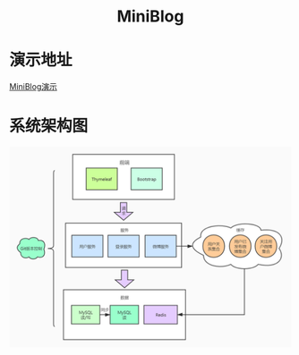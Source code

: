 <div align="center">
    <h1>
        MiniBlog
    </h1>
</div>
<h1>演示地址</h1>
<a href="http://bowentu.top:8080">MiniBlog演示</a>

<h1>系统架构图</h1>

<div align="center">
  <img src="pics/miniblog架构.jpg">
</div>
